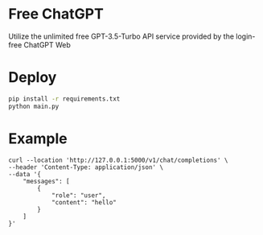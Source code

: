 # Free ChatGPT
Utilize the unlimited free GPT-3.5-Turbo API service provided by the login-free ChatGPT Web
# Deploy
```bash
pip install -r requirements.txt
python main.py
```
# Example
```
curl --location 'http://127.0.0.1:5000/v1/chat/completions' \
--header 'Content-Type: application/json' \
--data '{
    "messages": [
        {
            "role": "user",
            "content": "hello"
        }
    ]
}'
```
